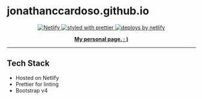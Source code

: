 # jonathanccardoso.github.io

<p align="center">
  <a href="https://app.netlify.com/sites/jonathanccardoso/deploys">
    <img
      src="https://api.netlify.com/api/v1/badges/2279ecd9-251c-46e3-a93c-f0df0226695d/deploy-status"
      alt="Netlify"
    />
  </a>
  <a href="https://github.com/prettier/prettier">
    <img
      src="https://img.shields.io/badge/styled_with-prettier-ff69b4.svg?style=flat-square"
      alt="styled with prettier"
    />
  </a>
  <a href="https://www.netlify.com">
    <img
      src="https://img.shields.io/badge/deploys%20by-netlify-00c7b7.svg?style=flat-square"
      alt="deploys by netlify"
    />
  </a>
</p>

<p align="center">
  <strong>
   <a href="https://jonathanccardoso.netlify.com/">My personal page. ; )</a>
  </strong>
</p>

---

## Tech Stack

- Hosted on Netlify
- Prettier for linting
- Bootstrap v4
